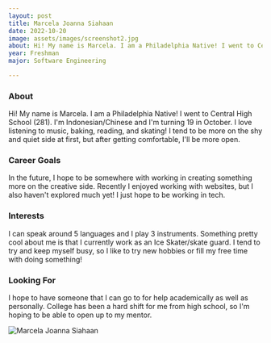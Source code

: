 ```yaml
---
layout: post
title: Marcela Joanna Siahaan 
date: 2022-10-20
image: assets/images/screenshot2.jpg
about: Hi! My name is Marcela. I am a Philadelphia Native! I went to Central High School (281). I'm Indonesian/Chinese and I'm turning 19 in October. I love listening to music, baking, reading, and skating! I tend to be more on the shy and quiet side at first, but after getting comfortable, I'll be more open. 
year: Freshman
major: Software Engineering

---
```


### About

Hi! My name is Marcela. I am a Philadelphia Native! I went to Central High School (281). I'm Indonesian/Chinese and I'm turning 19 in October. I love listening to music, baking, reading, and skating! I tend to be more on the shy and quiet side at first, but after getting comfortable, I'll be more open. 

### Career Goals

In the future, I hope to be somewhere with working in creating something more on the creative side. Recently I enjoyed working with websites, but I also haven't explored much yet! I just hope to be working in tech.

### Interests

I can speak around 5 languages and I play 3 instruments. Something pretty cool about me is that I currently work as an Ice Skater/skate guard. I tend to try and keep myself busy, so I like to try new hobbies or fill my free time with doing something! 

### Looking For

I hope to have someone that I can go to for help academically as well as personally. College has been a hard shift for me from high school, so I'm hoping to be able to open up to my mentor. 

<div class="text-center my-5">
    <img src="https://sase-drexel.github.io/mentorship-2022/assets/images/screenshot2.jpg" alt="Marcela Joanna Siahaan" class="rounded post-img" />
</div>
